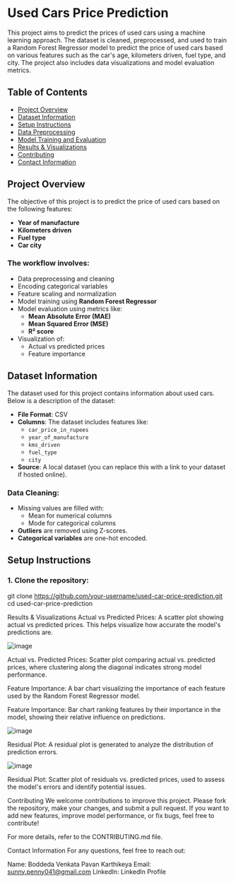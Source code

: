 

# Used Cars Price Prediction

This project aims to predict the prices of used cars using a machine learning approach. The dataset is cleaned, preprocessed, and used to train a Random Forest Regressor model to predict the price of used cars based on various features such as the car's age, kilometers driven, fuel type, and city. The project also includes data visualizations and model evaluation metrics.

## Table of Contents

- [Project Overview](#project-overview)
- [Dataset Information](#dataset-information)
- [Setup Instructions](#setup-instructions)
- [Data Preprocessing](#data-preprocessing)
- [Model Training and Evaluation](#model-training-and-evaluation)
- [Results & Visualizations](#results--visualizations)
- [Contributing](#contributing)
- [Contact Information](#contact-information)

## Project Overview

The objective of this project is to predict the price of used cars based on the following features:

- **Year of manufacture**
- **Kilometers driven**
- **Fuel type**
- **Car city**

### The workflow involves:

- Data preprocessing and cleaning
- Encoding categorical variables
- Feature scaling and normalization
- Model training using **Random Forest Regressor**
- Model evaluation using metrics like:
  - **Mean Absolute Error (MAE)**
  - **Mean Squared Error (MSE)**
  - **R² score**
- Visualization of:
  - Actual vs predicted prices
  - Feature importance

## Dataset Information

The dataset used for this project contains information about used cars. Below is a description of the dataset:

- **File Format**: CSV
- **Columns**: The dataset includes features like:
  - `car_price_in_rupees`
  - `year_of_manufacture`
  - `kms_driven`
  - `fuel_type`
  - `city`
- **Source**: A local dataset (you can replace this with a link to your dataset if hosted online).

### Data Cleaning:
- Missing values are filled with:
  - Mean for numerical columns
  - Mode for categorical columns
- **Outliers** are removed using Z-scores.
- **Categorical variables** are one-hot encoded.

## Setup Instructions

### 1. Clone the repository:

git clone https://github.com/your-username/used-car-price-prediction.git
cd used-car-price-prediction

Results & Visualizations
Actual vs Predicted Prices: A scatter plot showing actual vs predicted prices. This helps visualize how accurate the model's predictions are.

![image](https://github.com/user-attachments/assets/04fe9866-2dfc-4de9-8897-c107fe4a7202)

Actual vs. Predicted Prices: Scatter plot comparing actual vs. predicted prices, where clustering along the diagonal indicates strong model performance.


Feature Importance: A bar chart visualizing the importance of each feature used by the Random Forest Regressor model.

Feature Importance: Bar chart ranking features by their importance in the model, showing their relative influence on predictions.

![image](https://github.com/user-attachments/assets/92bf8dd9-0869-4d53-8b0c-7386dedc6d68)


Residual Plot: A residual plot is generated to analyze the distribution of prediction errors.

![image](https://github.com/user-attachments/assets/a5de7856-1375-4ae8-8091-02e0e097afc0)

Residual Plot: Scatter plot of residuals vs. predicted prices, used to assess the model's errors and identify potential issues.



Contributing
We welcome contributions to improve this project. Please fork the repository, make your changes, and submit a pull request. If you want to add new features, improve model performance, or fix bugs, feel free to contribute!

For more details, refer to the CONTRIBUTING.md file.




Contact Information
For any questions, feel free to reach out:

Name: Boddeda Venkata Pavan Karthikeya
Email: sunny.penny041@gmail.com
LinkedIn: LinkedIn Profile
